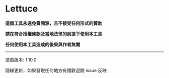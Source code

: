 
# Lettuce #

**這個工具永遠免費開源，且不接受任何形式的贊助**

**請在符合授權條款及當地法律的前提下使用本工具**

**任何使用本工具造成的後果與作者無關**

---

遊戲版本: 1.10.0

隨緣更新，如果發現任何地方有錯歡迎開 issue 反映
